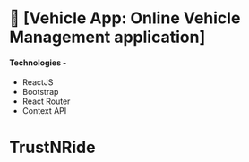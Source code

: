 # 🚀 [Vehicle App: Online Vehicle Management application]


#### Technologies -

-   ReactJS
-   Bootstrap
-   React Router
-   Context API
# TrustNRide
